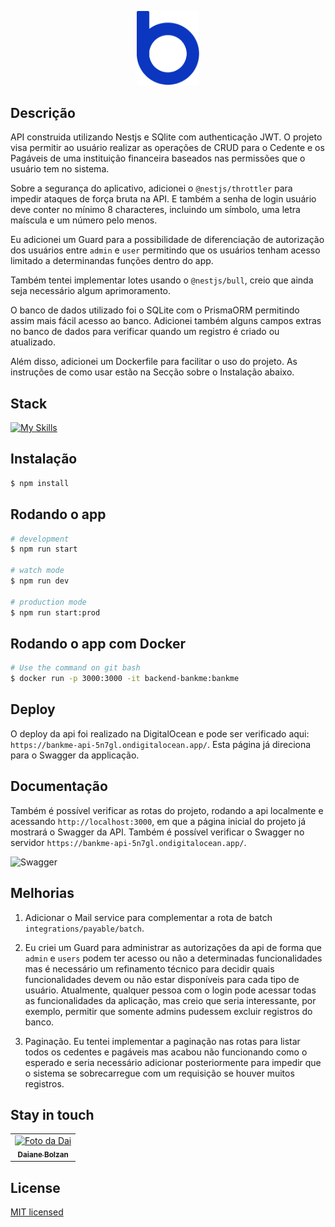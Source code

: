 <p align="center">
<a href="https://bankme.tech/" target="blank"><img src="assets/logo-bankme.png" width="100" alt="BankMe Logo" /></a>

</p>


## Descrição

API construida utilizando Nestjs e SQlite com authenticação JWT. O projeto visa permitir ao usuário realizar as operações de CRUD para o Cedente e os Pagáveis de uma instituição financeira baseados nas permissões que o usuário tem no sistema.

Sobre a segurança do aplicativo, adicionei o `@nestjs/throttler` para impedir ataques de força bruta na API. E também a senha de login usuário deve conter no mínimo 8 characteres, incluindo um símbolo, uma letra maíscula e um número pelo menos.

Eu adicionei um Guard para a possibilidade de diferenciação de autorização dos usuários entre `admin` e `user` permitindo que os usuários tenham acesso limitado a determinandas funções dentro do app. 

Também tentei implementar lotes usando o `@nestjs/bull`, creio que ainda seja necessário algum aprimoramento.

O banco de dados utilizado foi o SQLite com o PrismaORM permitindo assim mais fácil acesso ao banco. Adicionei também alguns campos extras no banco de dados para verificar quando um registro é criado ou atualizado.

Além disso, adicionei um Dockerfile para facilitar o uso do projeto. As instruções de como usar estão na Secção sobre o Instalação abaixo.


## Stack

[![My Skills](https://skillicons.dev/icons?i=vscode,js,typescript,nodejs,postman,nestjs,git,github,sqlite,prisma,redis,docker,swagger)](https://skillicons.dev)


## Instalação

```bash
$ npm install
```

## Rodando o app

```bash
# development
$ npm run start

# watch mode
$ npm run dev

# production mode
$ npm run start:prod
```

## Rodando o app com Docker

```bash
# Use the command on git bash 
$ docker run -p 3000:3000 -it backend-bankme:bankme
```
<!-- ## Test

```bash
# unit tests
$ npm run test

# e2e tests
$ npm run test:e2e

# test coverage
$ npm run test:cov
``` -->
## Deploy
O deploy da api foi realizado na DigitalOcean e pode ser verificado aqui: 
`https://bankme-api-5n7gl.ondigitalocean.app/`.
Esta página já direciona para o Swagger da applicação.

## Documentação

Também é possível verificar as rotas do projeto, rodando a api localmente e acessando  `http://localhost:3000`, em que a página inicial do projeto já mostrará o Swagger da API.
Também é possível verificar o Swagger no servidor `https://bankme-api-5n7gl.ondigitalocean.app/`.

![Swagger](assets/swagger.gif)


## Melhorias

1) Adicionar o Mail service para complementar a rota de batch `integrations/payable/batch`.

2) Eu criei um Guard para administrar as autorizações da api de forma que `admin` e `users` podem ter acesso ou não a determinadas funcionalidades mas é necessário um refinamento técnico para decidir quais funcionalidades devem ou não estar disponíveis para cada tipo de usuário.
Atualmente, qualquer pessoa com o login pode acessar todas as funcionalidades da aplicação, mas creio que seria interessante, por exemplo, permitir que somente admins pudessem excluir registros do banco.

3) Paginação. Eu tentei implementar a paginação nas rotas para listar todos os cedentes e pagáveis mas acabou não funcionando como o esperado e seria necessário adicionar posteriormente para impedir que o sistema se sobrecarregue com um requisição se houver muitos registros.


## Stay in touch

<table>
  <tr>
    <td align="center">
      <a href="https://www.linkedin.com/in/daiane-deponti-bolzan/">
        <img src="https://github.com/Daaaiii.png" width="100px;" alt="Foto da Dai"/><br>
        <sub>
          <b>Daiane Bolzan</b>
        </sub>
      </a>
    </td>
  </tr>
</table>


## License

[MIT licensed](LICENSE)
